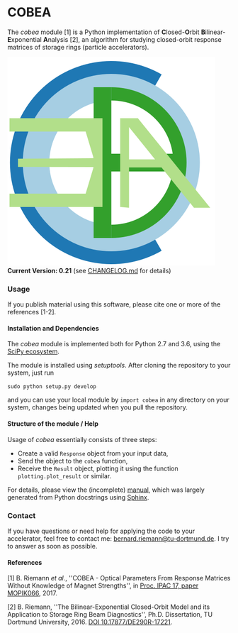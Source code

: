# COBEA #

The _cobea_ module [1] is a Python implementation of **C**losed-**O**rbit **B**ilinear-**E**xponential **A**nalysis [2], an algorithm for studying closed-orbit response matrices of storage rings (particle accelerators).

![COBEA Logo](doc/cobea-logo.svg) **Current Version: 0.21** (see [CHANGELOG.md](CHANGELOG.md) for details)

### Usage ###

If you publish material using this software, please cite one or more of the references [1-2].

#### Installation and Dependencies ####

The _cobea_ module is implemented both for Python 2.7 and 3.6, using the [SciPy ecosystem](https://www.scipy.org).

The module is installed using _setuptools_. After cloning the repository to your system, just run

    sudo python setup.py develop

and you can use your local module by `import cobea` in any directory on your system, changes being updated when you pull the repository.

#### Structure of the module / Help ####

Usage of _cobea_ essentially consists of three steps:

* Create a valid `Response` object from your input data,
* Send the object to the `cobea` function,
* Receive the `Result` object, plotting it using the function `plotting.plot_result` or similar.

For details, please view the (incomplete) [manual](doc/manual.pdf), which was largely generated from Python docstrings using [Sphinx](http://www.sphinx-doc.org).

### Contact ###

If you have questions or need help for applying the code to your accelerator, feel free to contact me: <bernard.riemann@tu-dortmund.de>. I try to answer as soon as possible.

#### References ####

[1] B. Riemann _et al._, ''COBEA - Optical Parameters From Response Matrices Without Knowledge of Magnet Strengths'', in [Proc. IPAC 17, paper MOPIK066](http://accelconf.web.cern.ch/AccelConf/ipac2017/papers/mopik066.pdf), 2017.

[2] B. Riemann, ''The Bilinear-Exponential Closed-Orbit Model and its Application to Storage Ring Beam Diagnostics'', Ph.D. Dissertation, TU Dortmund University, 2016. [DOI 10.17877/DE290R-17221](http://dx.doi.org/10.17877/DE290R-17221).
